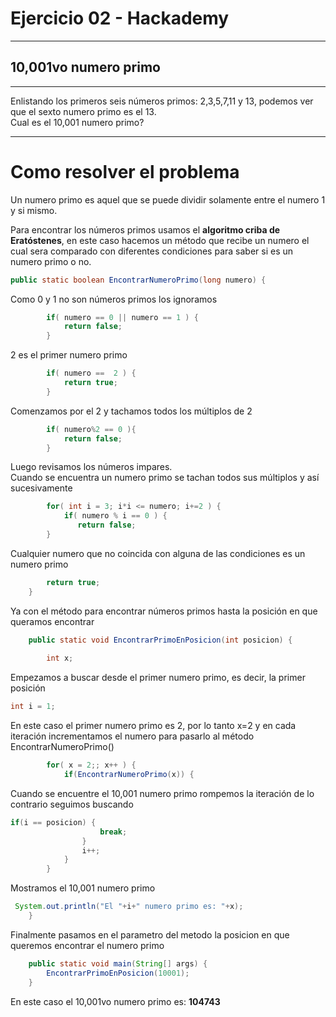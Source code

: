 # Ejercicio 02 - Hackademy
---
## 10,001vo numero primo
---
 Enlistando los primeros seis números primos:
2,3,5,7,11 y 13, podemos ver que el sexto numero primo es el 13.  
Cual es el 10,001 numero primo?

---
# Como resolver el problema

Un numero primo es aquel que se puede dividir solamente entre el numero 1 y si mismo.

Para encontrar los números primos usamos el **algoritmo criba de Eratóstenes**, en este caso hacemos un método que recibe un numero el cual sera comparado con diferentes condiciones para saber si es un numero primo o no.

```java
public static boolean EncontrarNumeroPrimo(long numero) {
```
Como 0 y 1 no son números primos los ignoramos

```java
        if( numero == 0 || numero == 1 ) {
            return false;
        }
```
2 es el primer numero primo
```java
        if( numero ==  2 ) {
            return true;
        }
```
Comenzamos por el 2 y tachamos todos los múltiplos de 2
```java
        if( numero%2 == 0 ){ 
            return false;
        } 
```
Luego revisamos los números impares.  
Cuando se encuentra un numero primo se tachan todos sus múltiplos y así sucesivamente
```java
        for( int i = 3; i*i <= numero; i+=2 ) {
            if( numero % i == 0 ) { 
               return false;
        }
```
Cualquier numero que no coincida con alguna de las condiciones es un numero primo
```java
        return true;
    }
```
Ya con el método para encontrar números primos hasta la posición en que queramos encontrar
```java
    public static void EncontrarPrimoEnPosicion(int posicion) {
        
        int x;
```
Empezamos a buscar desde el primer numero primo, es decir, la primer posición
```java
int i = 1;
```
En este caso el primer numero primo es 2, por lo tanto x=2 y en cada iteración incrementamos el numero para pasarlo al método EncontrarNumeroPrimo()
```java
        for( x = 2;; x++ ) {
            if(EncontrarNumeroPrimo(x)) {
```
Cuando se encuentre el 10,001 numero primo rompemos la iteración de lo contrario seguimos buscando
```java
if(i == posicion) {
                    break;
                }
                i++;
            }
        }
```
Mostramos el 10,001 numero primo
```java
 System.out.println("El "+i+" numero primo es: "+x);
    }
```
Finalmente pasamos en el parametro del metodo la posicion en que queremos encontrar el numero primo
```java
    public static void main(String[] args) {
        EncontrarPrimoEnPosicion(10001);
    }
```
En este caso el 10,001vo numero primo es: **104743**
